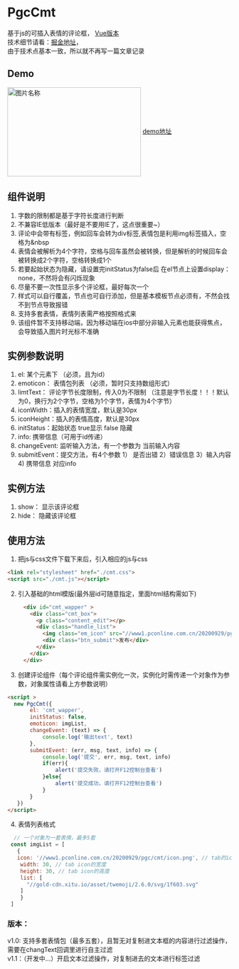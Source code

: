 # PgcCmt

基于js的可插入表情的评论框， <a href="https://github.com/xinhaolin/VueCLib" target="_blank" >Vue版本</a><br>
技术细节请看：<a href="https://juejin.cn/post/6882577678692515847" target="_blank" >掘金地址</a>，<br> 由于技术点基本一致，所以就不再写一篇文章记录 

## Demo
<img src="https://www1.pconline.com.cn/lib/cmt/img/zhlasrdwe/1612341799.jpg" width = "300" height = "200" alt="图片名称" align=center />
<a href="https://www1.pconline.com.cn/pgc/20201221/cmt/index.html" target="_blank" >demo地址</a>

## 组件说明

1. 字数的限制都是基于字符长度进行判断
2. 不兼容IE低版本（最好是不要用IE了，这点很重要~）
3. 评论中会带有标签，例如回车会转为div标签,表情包是利用img标签插入，空格为&nbsp
4. 表情会被解析为4个字符，空格与回车虽然会被转换，但是解析的时候回车会被转换成2个字符，空格转换成1个
5. 若要起始状态为隐藏，请设置完initStatus为false后 在el节点上设置display：none，不然将会有闪烁现象
6. 尽量不要一次性显示多个评论框，最好每次一个
7. 样式可以自行覆盖，节点也可自行添加，但是基本模板节点必须有，不然会找不到节点导致报错
8. 支持多套表情，表情列表需严格按照格式来
9. 该组件暂不支持移动端，因为移动端在ios中部分非输入元素也能获得焦点，会导致插入图片时光标不准确

## 实例参数说明

  1. el: 某个元素下  （必须，且为id）
  2. emoticon： 表情包列表 （必须，暂时只支持数组形式）
  3. limtText： 评论字节长度限制，传入0为不限制 （注意是字节长度！！！默认为0，换行为2个字节，空格为1个字节，表情为4个字节）
  4. iconWidth：插入的表情宽度，默认是30px
  5. iconHeight：插入的表情高度，默认是30px
  6. initStatus：起始状态 true显示 false 隐藏
  7. info: 携带信息（可用于id传递）
  8. changeEvent: 监听输入方法，有一个参数为 当前输入内容
  9. submitEvent：提交方法，有4个参数 1） 是否出错 2）错误信息 3）输入内容 4) 携带信息 对应info
   
## 实例方法
 1.  show： 显示该评论框
 2.  hide： 隐藏该评论框
   
## 使用方法

 1. 把js与css文件下载下来后，引入相应的js与css
 ``` html
 <link rel="stylesheet" href="./cmt.css">
 <script src="./cmt.js"></script>
 ```
 2. 引入基础的html模版(最外层id可随意指定，里面html结构需如下)
 ``` html
      <div id="cmt_wapper" >
        <div class="cmt_box">
          <p class="content_edit"></p>
          <div class="handle_list">
            <img class="em_icon" src="//www1.pconline.com.cn/20200929/pgc/cmt/icon.png" />
            <div class="btn_submit">发布</div>
          </div>
        </div>
      </div>
 ```
 3. 创建评论组件（每个评论组件需实例化一次，实例化时需传递一个对象作为参数，对象属性请看上方参数说明）
 ``` html
 <script >
   new PgcCmt({
        el: 'cmt_wapper',
        initStatus: false,
        emoticon: imgList,
        changeEvent: (text) => {
            console.log('输出text', text)
        },
        submitEvent: (err, msg, text, info) => {
            console.log('提交', err, msg, text, info)
            if(err){
                alert('提交失败，请打开F12控制台查看')
            }else{
                alert('提交成功，请打开F12控制台查看')
            }
        }
    })
 </script>
 ```
  4. 表情列表格式
   
  ```javascript
    // 一个对象为一套表情，最多5套
   const imgList = [
     {
     icon: '//www1.pconline.com.cn/20200929/pgc/cmt/icon.png', // tab的icon
      width: 30, // tab icon的宽度
      height: 30, // tab icon的高度
      list: [
        "//gold-cdn.xitu.io/asset/twemoji/2.6.0/svg/1f603.svg"
      ]
      }
   ]
  ```
### 版本：
 v1.0: 支持多套表情包（最多五套），且暂无对复制进文本框的内容进行过滤操作，需要在changText回调里进行自主过滤<br/>
 v1.1：（开发中...）开启文本过滤操作，对复制进去的文本进行标签过滤
